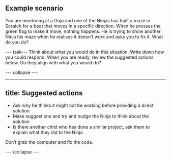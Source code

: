 ## Example scenario

You are mentoring at a Dojo and one of the Ninjas has built a maze in Scratch for a boat that moves in a specific direction. When he presses the green flag to make it move, nothing happens. He is trying to show another Ninja his maze when he realises it doesn’t work and asks you to fix it. What do you do?

--- task---
Think about what you would do in this situation. Write down how you could respond. When you are ready, review the suggested actions below. Do they align with what you would do?

--- collapse ---

---
title: Suggested actions
---

+ Ask why he thinks it might not be working before providing a direct solution
+ Make suggestions and try and nudge the Ninja to think about the solution
+ Is there another child who has done a similar project, ask them to explain what they did to the Ninja

Don’t grab the computer and fix the code.

--- /collapse ---
